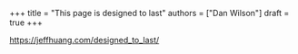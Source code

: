 +++
title = "This page is designed to last"
authors = ["Dan Wilson"]
draft = true
+++

https://jeffhuang.com/designed_to_last/

